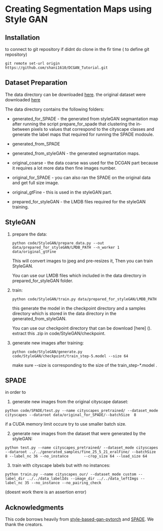 # Creating Segmentation Maps using Style GAN

## Installation

to connect to git repository if didnt do clone in the fir time ( to define git repository)

`git remote set-url origin  https://github.com/shani1610/DCGAN_Tutorial.git`

## Dataset Preparation

The data directory can be downloaded [here](https://github.com/nightrome/cocostuff). the original dataset were downloaded [here](https://www.cityscapes-dataset.com/)

The data directory contains the following folders:

* generated_for_SPADE - the generated from styleGAN segmantation map after running the script prepare_for_spade that clustering the in-between pixels to values that correspond to the cityscape classes and generate the label maps that required for running the SPADE modoule. 

* generated_from_SPADE

* generated_from_styleGAN - the generated segmantation maps.

* original_coarse - the data coarse was used for the DCGAN part because it requires a lot more data then fine images number. 

* original_for_SPADE - you can also ran the SPADE on the original data and get full size image. 

* original_gtFine - this is used in the styleGAN part.

* prepared_for_styleGAN - the LMDB files required for the styleGAN training. 

## StyleGAN

1) prepare the data:

   `python code/StyleGAN/prepare_data.py --out data/prepared_for_styleGAN/LMDB_PATH --n_worker 1 data/original_gtFine`
   
   This will convert images to jpeg and pre-resizes it, Then you can train StyleGAN.
   
   You can use our LMDB files which included in the data directory in prepared_for_styleGAN folder. 

2) train:

    `python code/StyleGAN/train.py data/prepared_for_styleGAN/LMDB_PATH`
    
    this generate the model in the checkpoint directory and a samples directory which is stored in the data directory in the generated_from_styleGAN.
    
    You can use our checkpoint directory that can be download [here] (). extract this .zip in code/StyleGAN/checkpoint.

3) generate new images after training:

    `python code/StyleGAN/generate.py code/StyleGAN/checkpoint/train_step-5.model --size 64`
    
    make sure --size is corresponding to the size of the train_step-*.model .

## SPADE

   in order to 
1) generate new images from the original cityscape dataset:

  `python code/SPADE/test.py --name cityscapes_pretrained/ --dataset_mode cityscapes --dataroot data/original_for_SPADE/--batchSize  8`
  
  if a CUDA memory limit occure try to use smaller batch size.

2) generate new images from the dataset that were generated by the styleGAN:

  `python test.py --name cityscapes_pretrained/ --dataset_mode cityscapes --dataroot ../../generated_samples/fine_25_5_21_eralFine/ --batchSize 8 --label_nc 36 --no_instance       --crop_size 64 --load_size 64`
  
3) train with cityscape labels but with no instances:

`python train.py --name cityscapes_our/ --dataset_mode custom --label_dir ../../data_labelIds --image_dir ../../data_leftImgs --label_nc 35 --no_instance --no_pairing_check`

(doesnt work there is an assertion error)


## Acknowledgments

This code borrows heavily from [style-based-gan-pytorch](https://github.com/rosinality/style-based-gan-pytorch) and [SPADE](https://github.com/NVlabs/SPADE). We thank the creators. 
